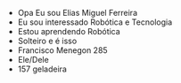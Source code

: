 - Opa Eu sou Elias Miguel Ferreira
- Eu sou interessado Robótica e Tecnologia
- Estou aprendendo Robótica
- Solteiro e é isso
- Francisco Menegon 285
- Ele/Dele
- 157 geladeira

<!---
EliasMiguelFerreira/EliasMiguelFerreira is a ✨ special ✨ repository because its `README.md` (this file) appears on your GitHub profile.
You can click the Preview link to take a look at your changes.
--->
